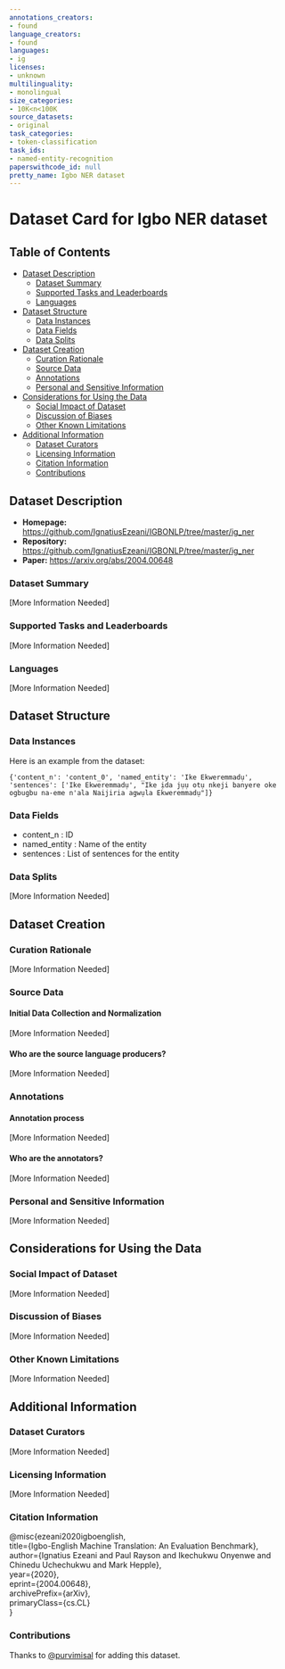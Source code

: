 ```yaml
---
annotations_creators:
- found
language_creators:
- found
languages:
- ig
licenses:
- unknown
multilinguality:
- monolingual
size_categories:
- 10K<n<100K
source_datasets:
- original
task_categories:
- token-classification
task_ids:
- named-entity-recognition
paperswithcode_id: null
pretty_name: Igbo NER dataset
---
```


# Dataset Card for Igbo NER dataset

## Table of Contents
- [Dataset Description](#dataset-description)
  - [Dataset Summary](#dataset-summary)
  - [Supported Tasks and Leaderboards](#supported-tasks-and-leaderboards)
  - [Languages](#languages)
- [Dataset Structure](#dataset-structure)
  - [Data Instances](#data-instances)
  - [Data Fields](#data-fields)
  - [Data Splits](#data-splits)
- [Dataset Creation](#dataset-creation)
  - [Curation Rationale](#curation-rationale)
  - [Source Data](#source-data)
  - [Annotations](#annotations)
  - [Personal and Sensitive Information](#personal-and-sensitive-information)
- [Considerations for Using the Data](#considerations-for-using-the-data)
  - [Social Impact of Dataset](#social-impact-of-dataset)
  - [Discussion of Biases](#discussion-of-biases)
  - [Other Known Limitations](#other-known-limitations)
- [Additional Information](#additional-information)
  - [Dataset Curators](#dataset-curators)
  - [Licensing Information](#licensing-information)
  - [Citation Information](#citation-information)
  - [Contributions](#contributions)

## Dataset Description

- **Homepage:** https://github.com/IgnatiusEzeani/IGBONLP/tree/master/ig_ner
- **Repository:** https://github.com/IgnatiusEzeani/IGBONLP/tree/master/ig_ner
- **Paper:** https://arxiv.org/abs/2004.00648

### Dataset Summary

[More Information Needed]

### Supported Tasks and Leaderboards

[More Information Needed]

### Languages

[More Information Needed]

## Dataset Structure

### Data Instances

Here is an example from the dataset:
```
{'content_n': 'content_0', 'named_entity': 'Ike Ekweremmadụ', 'sentences': ['Ike Ekweremmadụ', "Ike ịda jụụ otụ nkeji banyere oke ogbugbu na-eme n'ala Naijiria agwụla Ekweremmadụ"]}
```

### Data Fields

- content_n : ID 
- named_entity : Name of the entity 
- sentences : List of sentences for the entity 

### Data Splits

[More Information Needed]

## Dataset Creation

### Curation Rationale

[More Information Needed]

### Source Data

#### Initial Data Collection and Normalization

[More Information Needed]

#### Who are the source language producers?

[More Information Needed]

### Annotations

#### Annotation process

[More Information Needed]

#### Who are the annotators?

[More Information Needed]

### Personal and Sensitive Information

[More Information Needed]

## Considerations for Using the Data

### Social Impact of Dataset

[More Information Needed]

### Discussion of Biases

[More Information Needed]

### Other Known Limitations

[More Information Needed]

## Additional Information

### Dataset Curators

[More Information Needed]

### Licensing Information

[More Information Needed]

### Citation Information

@misc{ezeani2020igboenglish,  
    title={Igbo-English Machine Translation: An Evaluation Benchmark},  
    author={Ignatius Ezeani and Paul Rayson and Ikechukwu Onyenwe and Chinedu Uchechukwu and Mark Hepple},  
    year={2020},  
    eprint={2004.00648},  
    archivePrefix={arXiv},  
    primaryClass={cs.CL}   
}

### Contributions

Thanks to [@purvimisal](https://github.com/purvimisal) for adding this dataset.
